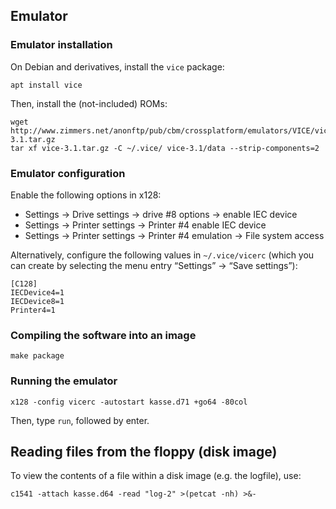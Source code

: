 ## Emulator

### Emulator installation

On Debian and derivatives, install the `vice` package:

```
apt install vice
```

Then, install the (not-included) ROMs:
```
wget http://www.zimmers.net/anonftp/pub/cbm/crossplatform/emulators/VICE/vice-3.1.tar.gz
tar xf vice-3.1.tar.gz -C ~/.vice/ vice-3.1/data --strip-components=2
```

### Emulator configuration

Enable the following options in x128:
* Settings → Drive settings → drive #8 options → enable IEC device
* Settings → Printer settings → Printer #4 enable IEC device
* Settings → Printer settings → Printer #4 emulation → File system access

Alternatively, configure the following values in `~/.vice/vicerc` (which you
can create by selecting the menu entry “Settings” → “Save settings”):
```
[C128]
IECDevice4=1
IECDevice8=1
Printer4=1
```

### Compiling the software into an image

```
make package
```

### Running the emulator

```
x128 -config vicerc -autostart kasse.d71 +go64 -80col
```

Then, type `run`, followed by enter.

## Reading files from the floppy (disk image)

To view the contents of a file within a disk image (e.g. the logfile), use:

```
c1541 -attach kasse.d64 -read "log-2" >(petcat -nh) >&-
```
